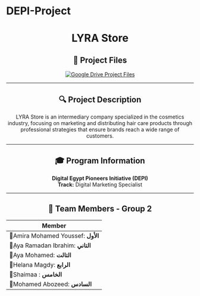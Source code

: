 # DEPI-Project

<h1 align="center">LYRA Store</h1>

<div align="center">
  
## 📁 Project Files

<a href="https://drive.google.com/drive/folders/16dY4jWPSJWfZNA-Bryo9AIfXXvdgku7v ">
  <img src="https://img.shields.io/badge/_Google_Drive-Access_Project_Files-4285F4?style=for-the-badge&logo=googledrive&logoColor=white" alt="Google Drive Project Files" />
</a>

---

## 🔍 Project Description
LYRA Store is an intermediary company specialized in the cosmetics industry, focusing on marketing and distributing hair care products through professional strategies that ensure brands reach a wide range of customers.

---

## 🎓 Program Information
**Digital Egypt Pioneers Initiative (DEPI)**  
**Track:** Digital Marketing Specialist

---

## 👥 Team Members - Group 2

| Member |
|--------|
| 🎯Amira Mohamed Youssef: **الأول**  |
| 🎯ِAya Ramadan Ibrahim: **التاني** |
| 🎯Aya Mohamed: **التالت** |
| 🎯Helana Magdy: **الرابع** |
| 🎯Shaimaa : **الخامس** |
| 🎯Mohamed Abozeed: **السادس** |

</div>
